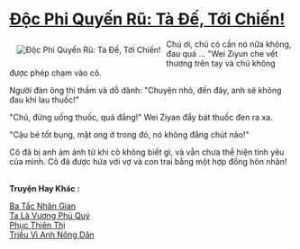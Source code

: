 <a href="https://truyentiki.com/doc-phi-quyen-ru-ta-de-toi-chien.31568/" title="Độc Phi Quyến Rũ: Tà Đế, Tới Chiến!"><h1>Độc Phi Quyến Rũ: Tà Đế, Tới Chiến!</h1></a><div style="display:table"><img align="right" style="float: left; padding: 10px;" src="https://truyentiki.com/a/img/str/src/31568.jpg" alt="Độc Phi Quyến Rũ: Tà Đế, Tới Chiến!">Chú ơi, chú có cần nó nữa không, đau quá ... "Wei Ziyun che vết thương trên tay và chú không được phép chạm vào cô. <p></p> Người đàn ông thì thầm và dỗ dành: "Chuyện nhỏ, đến đây, anh sẽ không đau khi lau thuốc!" <p></p> "Chú, đừng uống thuốc, quá đắng!" Wei Ziyan đẩy bát thuốc đen ra xa. <p></p> "Cậu bé tốt bụng, mật ong ở trong đó, nó không đắng chút nào!" <p></p> Cô đã bị anh ám ảnh từ khi cô không biết gì, và vẫn chưa thể hiện tình yêu của mình. Cô đã được hứa với vợ và con trai bằng một hợp đồng hôn nhân!</div><p><br><b>Truyện Hay Khác :</b></p><a href="https://truyentiki.com/ba-tac-nhan-gian.31567/" alt="Ba Tấc Nhân Gian">Ba Tấc Nhân Gian</a><br/><a href="https://github.com/nownovels/top500/tree/master/truyenhay/33812/" alt="Ta Là Vương Phú Quý">Ta Là Vương Phú Quý</a><br/><a href="https://truyentiki.wordpress.com/2020/06/08/phuc-thien-thi/" alt="Phục Thiên Thị">Phục Thiên Thị</a><br/><a href="https://github.com/nownovels/top500/tree/master/truyenhay/33557/" alt="Triều Vì Anh Nông Dân">Triều Vì Anh Nông Dân</a><br/>